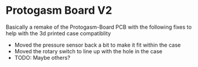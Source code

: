 # Protogasm Board V2

Basically a remake of the Protogasm-Board PCB with the following fixes to help with the 3d printed case compatiblity
* Moved the pressure sensor back a bit to make it fit within the case
* Moved the rotary switch to line up with the hole in the case
* TODO: Maybe others?
